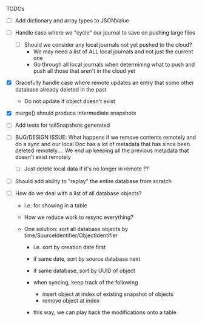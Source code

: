 TODOs

- [ ] Add dictionary and array types to JSONValue

- [ ] Handle case where we "cycle" our journal to save on pushing large files
    - [ ] Should we consider any local journals not yet pushed to the cloud?
        - We may need a list of ALL local journals and not just the current one
        - Go through all local journals when determining what to push and push all those that aren't in the cloud yet

- [x] Gracefully handle case where remote updates an entry that some other database already deleted in the past
    - Do not update if object doesn't exist

- [x] merge() should produce intermediate snapshots
- [ ] Add tests for tailSnapshots generated

- [ ] BUG/DESIGN ISSUE: What happens if we remove contents remotely and do a sync and our local Doc has a lot
    of metadata that has since been deleted remotely.... We end up keeping all the previous metadata that
    doesn't exist remotely

    - [ ] Just delete local data if it's no longer in remote ??

- [ ] Should add ability to "replay" the entire database from scratch

- [ ] How do we deal with a list of all database objects?
    - i.e. for showing in a table
    - How we reduce work to resync everything?

    - One solution: sort all database objects by time/SourceIdentifier/ObjectIdentifier
        - i.e. sort by creation date first
        - if same date, sort by source database next
        - if same database, sort by UUID of object

        - when syncing, keep track of the following
            - insert object at index of existing snapshot of objects
            - remove object at index

        - this way, we can play back the modifications onto a table

